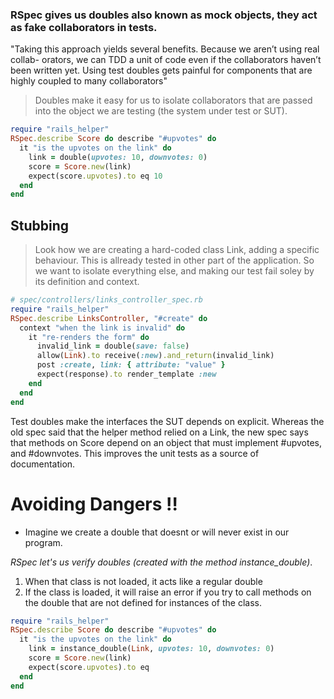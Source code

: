 ### RSpec gives us doubles also known as mock objects, they act as fake collaborators in tests.

"Taking this approach yields several benefits. Because we aren’t using real collab- orators, we can TDD a unit of code even if the collaborators haven’t been written yet.
Using test doubles gets painful for components that are highly coupled to many collaborators"


> Doubles make it easy for us to isolate collaborators that are passed into the object we are testing (the system under test or SUT). 

```ruby
require "rails_helper"
RSpec.describe Score do describe "#upvotes" do
  it "is the upvotes on the link" do
    link = double(upvotes: 10, downvotes: 0)
    score = Score.new(link)
    expect(score.upvotes).to eq 10
  end
end
```

## Stubbing
> Look how we are creating a hard-coded class Link, adding a specific behaviour. This is allready tested in other part of the application. So we want to isolate everything else, and making our test fail soley by its definition and context.
```ruby
# spec/controllers/links_controller_spec.rb
require "rails_helper"
RSpec.describe LinksController, "#create" do 
  context "when the link is invalid" do
    it "re-renders the form" do
      invalid_link = double(save: false)
      allow(Link).to receive(:new).and_return(invalid_link)
      post :create, link: { attribute: "value" }
      expect(response).to render_template :new 
    end
  end 
end
```

Test doubles make the interfaces the SUT depends on explicit. Whereas the old spec said that the helper method relied on a Link, the new spec says that methods on Score depend on an object that must implement #upvotes, and #downvotes. This improves the unit tests as a source of documentation.

# Avoiding Dangers ‼️

- Imagine we create a double that doesnt or will never exist in our program.

*RSpec let's us verify doubles (created with the method instance_double)*. 

1. When that class is not loaded, it acts like a regular double
2. If the class is loaded, it will raise an error if you try to call methods on the double that are not defined for instances of the class.

```ruby
require "rails_helper"
RSpec.describe Score do describe "#upvotes" do
  it "is the upvotes on the link" do
    link = instance_double(Link, upvotes: 10, downvotes: 0) 
    score = Score.new(link)
    expect(score.upvotes).to eq
  end
end
```


